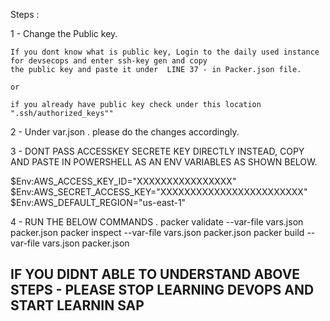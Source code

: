 Steps : 

1 - Change the Public key.
    
    If you dont know what is public key, Login to the daily used instance for devsecops and enter ssh-key gen and copy  
    the public key and paste it under  LINE 37 - in Packer.json file.

    or

    if you already have public key check under this location ".ssh/authorized_keys""

2 - Under var.json . please do the changes accordingly. 

3 - DONT PASS ACCESSKEY SECRETE KEY DIRECTLY INSTEAD, COPY AND PASTE IN POWERSHELL AS AN ENV VARIABLES AS SHOWN BELOW. 
    
$Env:AWS_ACCESS_KEY_ID="XXXXXXXXXXXXXXXX"
$Env:AWS_SECRET_ACCESS_KEY="XXXXXXXXXXXXXXXXXXXXXXXX"
$Env:AWS_DEFAULT_REGION="us-east-1"



4 - RUN THE BELOW COMMANDS . 
    packer validate --var-file vars.json packer.json
    packer inspect --var-file vars.json packer.json
    packer build --var-file vars.json packer.json


## IF YOU DIDNT ABLE TO UNDERSTAND ABOVE STEPS - PLEASE STOP LEARNING DEVOPS AND START LEARNIN SAP ##